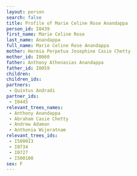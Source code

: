 ```yaml
---
layout: person
search: false
title: Profile of Marie Celine Rose Anandappa
person_id: I0439
first_name: Marie Celine Rose
last_name: Anandappa
full_name: Marie Celine Rose Anandappa
mother: Hermia Perpetua Josephine Casie Chetty
mother_id: I0060
father: Anthony Athenasias Anandappa
father_id: I0059
children:
children_ids:
partners:
 - Quintus Andradi
partner_ids:
 - I0445
relevant_trees_names:
 - Anthony Anandappa
 - Abraham Casie Chetty
 - Andrew Adaman
 - Anthonia Wijeratnam
relevant_trees_ids:
 - I500013
 - I0734
 - I0727
 - I500100
sex: F
---
```


